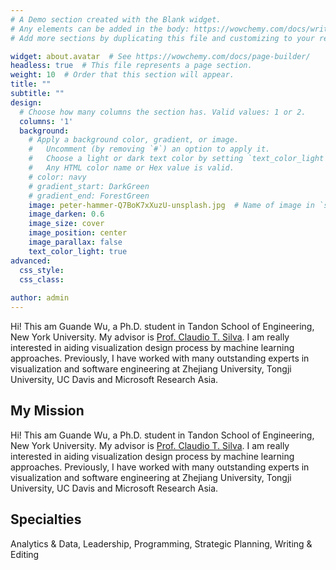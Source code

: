 ```yaml
---
# A Demo section created with the Blank widget.
# Any elements can be added in the body: https://wowchemy.com/docs/writing-markdown-latex/
# Add more sections by duplicating this file and customizing to your requirements.

widget: about.avatar  # See https://wowchemy.com/docs/page-builder/
headless: true  # This file represents a page section.
weight: 10  # Order that this section will appear.
title: ""
subtitle: ""
design:
  # Choose how many columns the section has. Valid values: 1 or 2.
  columns: '1'
  background:
    # Apply a background color, gradient, or image.
    #   Uncomment (by removing `#`) an option to apply it.
    #   Choose a light or dark text color by setting `text_color_light`.
    #   Any HTML color name or Hex value is valid.
    # color: navy
    # gradient_start: DarkGreen
    # gradient_end: ForestGreen
    image: peter-hammer-Q7BoK7xXuzU-unsplash.jpg  # Name of image in `static/media/`.
    image_darken: 0.6
    image_size: cover
    image_position: center
    image_parallax: false
    text_color_light: true
advanced:
  css_style:
  css_class: 
  
author: admin
---
```

Hi! This am Guande Wu, a Ph.D. student in Tandon School of Engineering, New York University. My advisor is [Prof. Claudio T. Silva](https://vgc.poly.edu/~csilva/). I am really interested in aiding visualization design process by machine learning approaches. Previously, I have worked with many outstanding experts in visualization and software engineering at Zhejiang University, Tongji University, UC Davis and Microsoft Research Asia.

[comment]: <> (I'm a research scientist in the Language team at DeepMind. I blog about machine learning, deep learning, and natural language processing.)

## My Mission
Hi! This am Guande Wu, a Ph.D. student in Tandon School of Engineering, New York University. My advisor is [Prof. Claudio T. Silva](https://vgc.poly.edu/~csilva/). I am really interested in aiding visualization design process by machine learning approaches. Previously, I have worked with many outstanding experts in visualization and software engineering at Zhejiang University, Tongji University, UC Davis and Microsoft Research Asia.

[comment]: <> (Use this area to speak to your mission. Maecenas a varius odio egestas auctor. Praesent facilisis, ex a gravida ultricies, quam sed magna placerat eros, et vehicula lectus ligula id dui. Aliquam uto cursus velit ut eros lorem ipsum ullamcorper iaculis.)

## Specialties

Analytics & Data, Leadership, Programming, Strategic Planning, Writing & Editing
